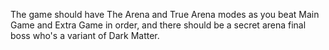 The game should have The Arena and True Arena modes as you beat Main Game and Extra Game in order, and there should be a secret arena final boss who's a variant of Dark Matter.